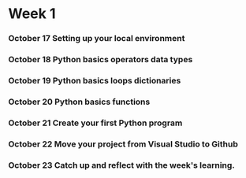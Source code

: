 # Week 1
### October 17 Setting up your local environment
### October 18 Python basics operators  data types
### October 19 Python basics loops  dictionaries
### October 20 Python basics functions
### October 21 Create your first Python program
### October 22 Move your project from Visual Studio to Github
### October 23 Catch up and reflect with the week's learning.